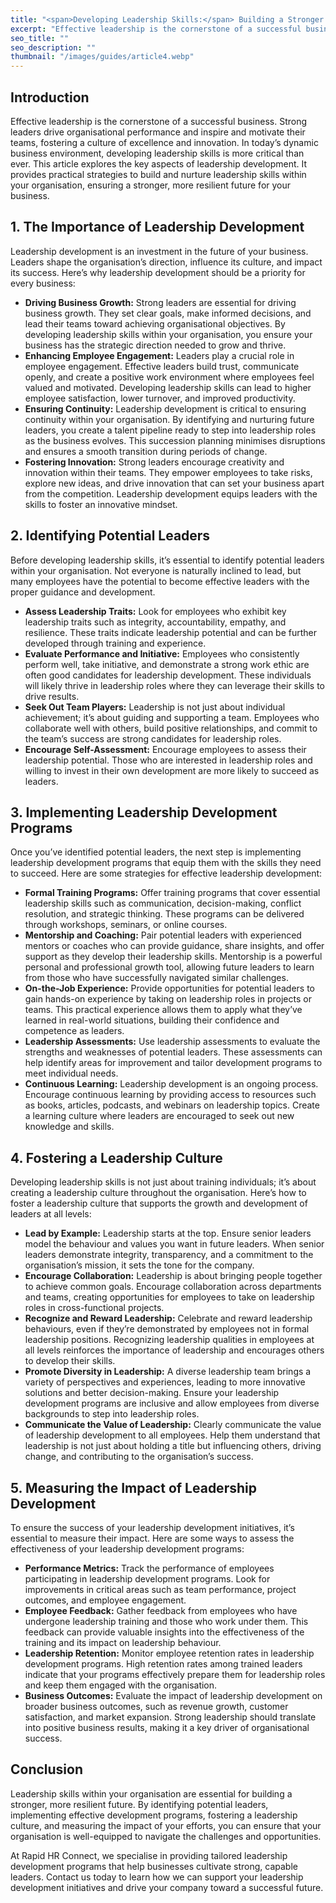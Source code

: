 ```yaml
---
title: "<span>Developing Leadership Skills:</span> Building a Stronger Future for Your Business"
excerpt: "Effective leadership is the cornerstone of a successful business. Strong leaders drive organisational performance and inspire and motivate their teams, fostering a culture of excellence and innovation. In today’s dynamic business environment, developing leadership skills is more critical than ever. This article explores the key aspects of leadership development. It provides practical strategies to build and nurture leadership skills within your organisation, ensuring a stronger, more resilient future for your business."
seo_title: ""
seo_description: ""
thumbnail: "/images/guides/article4.webp"
---
```


## **Introduction**

Effective leadership is the cornerstone of a successful business. Strong leaders drive organisational performance and inspire and motivate their teams, fostering a culture of excellence and innovation. In today’s dynamic business environment, developing leadership skills is more critical than ever. This article explores the key aspects of leadership development. It provides practical strategies to build and nurture leadership skills within your organisation, ensuring a stronger, more resilient future for your business.

## **1\. The Importance of Leadership Development**

Leadership development is an investment in the future of your business. Leaders shape the organisation’s direction, influence its culture, and impact its success. Here’s why leadership development should be a priority for every business:

- **Driving Business Growth:** Strong leaders are essential for driving business growth. They set clear goals, make informed decisions, and lead their teams toward achieving organisational objectives. By developing leadership skills within your organisation, you ensure your business has the strategic direction needed to grow and thrive.
- **Enhancing Employee Engagement:** Leaders play a crucial role in employee engagement. Effective leaders build trust, communicate openly, and create a positive work environment where employees feel valued and motivated. Developing leadership skills can lead to higher employee satisfaction, lower turnover, and improved productivity.
- **Ensuring Continuity:** Leadership development is critical to ensuring continuity within your organisation. By identifying and nurturing future leaders, you create a talent pipeline ready to step into leadership roles as the business evolves. This succession planning minimises disruptions and ensures a smooth transition during periods of change.
- **Fostering Innovation:** Strong leaders encourage creativity and innovation within their teams. They empower employees to take risks, explore new ideas, and drive innovation that can set your business apart from the competition. Leadership development equips leaders with the skills to foster an innovative mindset.

## **2\. Identifying Potential Leaders**

Before developing leadership skills, it’s essential to identify potential leaders within your organisation. Not everyone is naturally inclined to lead, but many employees have the potential to become effective leaders with the proper guidance and development.

- **Assess Leadership Traits:** Look for employees who exhibit key leadership traits such as integrity, accountability, empathy, and resilience. These traits indicate leadership potential and can be further developed through training and experience.
- **Evaluate Performance and Initiative:** Employees who consistently perform well, take initiative, and demonstrate a strong work ethic are often good candidates for leadership development. These individuals will likely thrive in leadership roles where they can leverage their skills to drive results.
- **Seek Out Team Players:** Leadership is not just about individual achievement; it’s about guiding and supporting a team. Employees who collaborate well with others, build positive relationships, and commit to the team’s success are strong candidates for leadership roles.
- **Encourage Self-Assessment:** Encourage employees to assess their leadership potential. Those who are interested in leadership roles and willing to invest in their own development are more likely to succeed as leaders.

## **3\. Implementing Leadership Development Programs**

Once you’ve identified potential leaders, the next step is implementing leadership development programs that equip them with the skills they need to succeed. Here are some strategies for effective leadership development:

- **Formal Training Programs:** Offer training programs that cover essential leadership skills such as communication, decision-making, conflict resolution, and strategic thinking. These programs can be delivered through workshops, seminars, or online courses.
- **Mentorship and Coaching:** Pair potential leaders with experienced mentors or coaches who can provide guidance, share insights, and offer support as they develop their leadership skills. Mentorship is a powerful personal and professional growth tool, allowing future leaders to learn from those who have successfully navigated similar challenges.
- **On-the-Job Experience:** Provide opportunities for potential leaders to gain hands-on experience by taking on leadership roles in projects or teams. This practical experience allows them to apply what they’ve learned in real-world situations, building their confidence and competence as leaders.
- **Leadership Assessments:** Use leadership assessments to evaluate the strengths and weaknesses of potential leaders. These assessments can help identify areas for improvement and tailor development programs to meet individual needs.
- **Continuous Learning:** Leadership development is an ongoing process. Encourage continuous learning by providing access to resources such as books, articles, podcasts, and webinars on leadership topics. Create a learning culture where leaders are encouraged to seek out new knowledge and skills.

## **4\. Fostering a Leadership Culture**

Developing leadership skills is not just about training individuals; it’s about creating a leadership culture throughout the organisation. Here’s how to foster a leadership culture that supports the growth and development of leaders at all levels:

- **Lead by Example:** Leadership starts at the top. Ensure senior leaders model the behaviour and values you want in future leaders. When senior leaders demonstrate integrity, transparency, and a commitment to the organisation’s mission, it sets the tone for the company.
- **Encourage Collaboration:** Leadership is about bringing people together to achieve common goals. Encourage collaboration across departments and teams, creating opportunities for employees to take on leadership roles in cross-functional projects.
- **Recognize and Reward Leadership:** Celebrate and reward leadership behaviours, even if they’re demonstrated by employees not in formal leadership positions. Recognizing leadership qualities in employees at all levels reinforces the importance of leadership and encourages others to develop their skills.
- **Promote Diversity in Leadership:** A diverse leadership team brings a variety of perspectives and experiences, leading to more innovative solutions and better decision-making. Ensure your leadership development programs are inclusive and allow employees from diverse backgrounds to step into leadership roles.
- **Communicate the Value of Leadership:** Clearly communicate the value of leadership development to all employees. Help them understand that leadership is not just about holding a title but influencing others, driving change, and contributing to the organisation’s success.

## **5\. Measuring the Impact of Leadership Development**

To ensure the success of your leadership development initiatives, it’s essential to measure their impact. Here are some ways to assess the effectiveness of your leadership development programs:

- **Performance Metrics:** Track the performance of employees participating in leadership development programs. Look for improvements in critical areas such as team performance, project outcomes, and employee engagement.
- **Employee Feedback:** Gather feedback from employees who have undergone leadership training and those who work under them. This feedback can provide valuable insights into the effectiveness of the training and its impact on leadership behaviour.
- **Leadership Retention:** Monitor employee retention rates in leadership development programs. High retention rates among trained leaders indicate that your programs effectively prepare them for leadership roles and keep them engaged with the organisation.
- **Business Outcomes:** Evaluate the impact of leadership development on broader business outcomes, such as revenue growth, customer satisfaction, and market expansion. Strong leadership should translate into positive business results, making it a key driver of organisational success.

## **Conclusion**

Leadership skills within your organisation are essential for building a stronger, more resilient future. By identifying potential leaders, implementing effective development programs, fostering a leadership culture, and measuring the impact of your efforts, you can ensure that your organisation is well-equipped to navigate the challenges and opportunities.

At Rapid HR Connect, we specialise in providing tailored leadership development programs that help businesses cultivate strong, capable leaders. Contact us today to learn how we can support your leadership development initiatives and drive your company toward a successful future.
